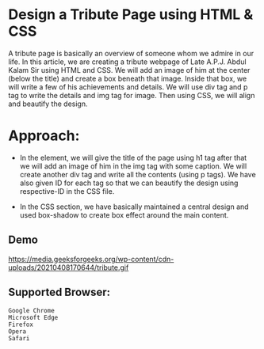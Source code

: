 
# Design a Tribute Page using HTML & CSS

A tribute page is basically an overview of someone whom we admire in our life. In this article, we are creating a tribute webpage of Late A.P.J. Abdul Kalam Sir using HTML and CSS. We will add an image of him at the center (below the title) and create a box beneath that image. Inside that box, we will write a few of his achievements and details. We will use div tag and p tag to write the details and img tag for image. Then using CSS, we will align and beautify the design. 

# Approach:

- In the <body> element, we will give the title of the page using h1 tag after that we will add an image of him in the img tag with some caption. We will create another div tag and write all the contents (using p tags). We have also given ID for each tag so that we can beautify the design using respective-ID in the CSS file.

- In the CSS section, we have basically maintained a central design and used box-shadow to create box effect around the main content.


## Demo

https://media.geeksforgeeks.org/wp-content/cdn-uploads/20210408170644/tribute.gif


## Supported Browser:

    Google Chrome
    Microsoft Edge
    Firefox
    Opera
    Safari
